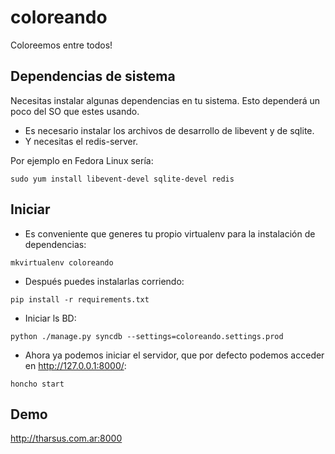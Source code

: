coloreando
==========

Coloreemos entre todos!


Dependencias de sistema
-----------------------
Necesitas instalar algunas dependencias en tu sistema. Esto dependerá un poco del SO que estes usando.

 * Es necesario instalar los archivos de desarrollo de libevent y de sqlite.
 * Y necesitas el redis-server.

Por ejemplo en Fedora Linux sería:

``` 
sudo yum install libevent-devel sqlite-devel redis
``` 

Iniciar
-------

* Es conveniente que generes tu propio virtualenv para la instalación de dependencias:

``` 
mkvirtualenv coloreando
``` 

* Después puedes instalarlas corriendo:

``` 
pip install -r requirements.txt
``` 

* Iniciar ls BD:

``` 
python ./manage.py syncdb --settings=coloreando.settings.prod
``` 

* Ahora ya podemos iniciar el servidor, que por defecto podemos acceder en http://127.0.0.1:8000/:

``` 
honcho start
``` 

Demo
----
  http://tharsus.com.ar:8000

